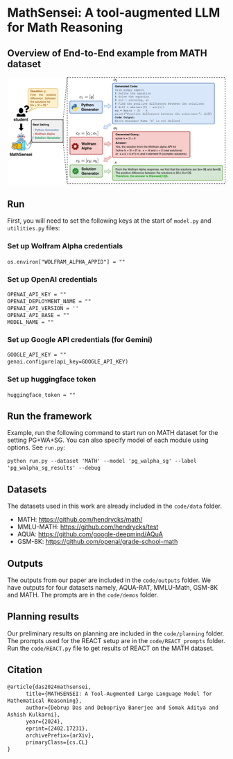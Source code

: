 # MathSensei: A tool-augmented LLM for Math Reasoning

## Overview of End-to-End example from MATH dataset
<img width="743" alt="image" src="images/Math_data_example.jpg">


## Run 
First, you will need to set the following keys at the start of ```model.py``` and ```utilities.py``` files:

### Set up Wolfram Alpha credentials
```os.environ["WOLFRAM_ALPHA_APPID"] = ""```

### Set up OpenAI credentials
```
OPENAI_API_KEY = ""
OPENAI_DEPLOYMENT_NAME = ""
OPENAI_API_VERSION = '' 
OPENAI_API_BASE = ""
MODEL_NAME = ""
```
### Set up Google API credentials (for Gemini)
```
GOOGLE_API_KEY = ""
genai.configure(api_key=GOOGLE_API_KEY)
```
### Set up huggingface token 
```huggingface_token = ""```

## Run the framework
Example, run the following command to start run on MATH dataset for the setting PG+WA+SG. You can also specify model of each module using options. See ```run.py```:
```
python run.py --dataset 'MATH' --model 'pg_walpha_sg' --label 'pg_walpha_sg_results' --debug  
````
## Datasets
The datasets used in this work are already included in the ```code/data``` folder.
- MATH: https://github.com/hendrycks/math/
- MMLU-MATH: https://github.com/hendrycks/test
- AQUA: https://github.com/google-deepmind/AQuA 
- GSM-8K: https://github.com/openai/grade-school-math

## Outputs 
The outputs from our paper are included in the ```code/outputs``` folder. We have outputs for four datasets namely, AQUA-RAT, MMLU-Math, GSM-8K and MATH. The prompts are in the ```code/demos``` folder.

## Planning results
Our preliminary results on planning are included in the ```code/planning``` folder. The prompts used for the REACT setup are in the ```code/REACT_prompts``` folder. Run the ```code/REACT.py``` file to get results of REACT on the MATH dataset.

## Citation 

```
@article{das2024mathsensei,
      title={MATHSENSEI: A Tool-Augmented Large Language Model for Mathematical Reasoning}, 
      author={Debrup Das and Debopriyo Banerjee and Somak Aditya and Ashish Kulkarni},
      year={2024},
      eprint={2402.17231},
      archivePrefix={arXiv},
      primaryClass={cs.CL}
}

```
